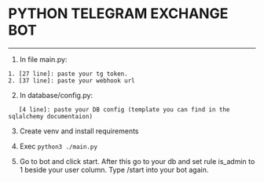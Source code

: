 # PYTHON TELEGRAM EXCHANGE BOT

-------------------------------------------

1. In file main.py:
```
1. [27 line]: paste your tg token.
2. [37 line]: paste your webhook url
```

2. In database/config.py:
```
   [4 line]: paste your DB config (template you can find in the sqlalchemy documentaion)
```

3. Create venv and install requirements

4. Exec `python3 ./main.py`

5. Go to bot and click start. After this go to your db and set rule is_admin to 1 beside your user column. Type /start into your bot again.
